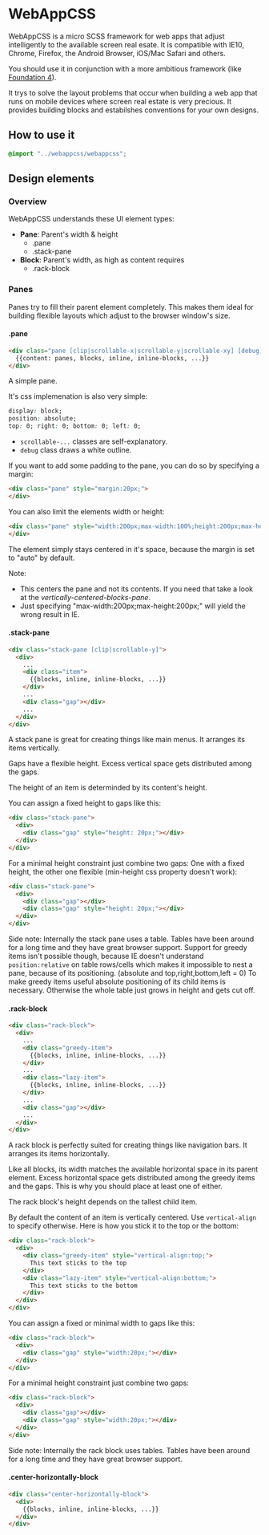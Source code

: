 WebAppCSS
=========

WebAppCSS is a micro SCSS framework for web apps that adjust intelligently to the available screen real esate. It is compatible with IE10, Chrome, Firefox, the Android Browser, iOS/Mac Safari and others.

You should use it in conjunction with a more ambitious framework (like [Foundation 4](http://foundation.zurb.com/)).

It trys to solve the layout problems that occur when building a web app that runs on mobile devices where screen real estate is very precious. It provides building blocks and estabilshes conventions for your own designs.

## How to use it
``` SCSS
@import "../webappcss/webappcss";
```

## Design elements
### Overview
WebAppCSS understands these UI element types:

* **Pane**: Parent's width & height
  * .pane
  * .stack-pane
* **Block**: Parent's width, as high as content requires
  * .rack-block

### Panes
Panes try to fill their parent element completely. This makes them ideal for building flexible layouts which adjust to the browser window's size.

#### .pane
``` html
<div class="pane [clip|scrollable-x|scrollable-y|scrollable-xy] [debug]">
  {{content: panes, blocks, inline, inline-blocks, ...}}
</div>
```

A simple pane.

It's css implemenation is also very simple:

```css
display: block;
position: absolute;
top: 0; right: 0; bottom: 0; left: 0;
```

- `scrollable-...` classes are self-explanatory.
- `debug` class draws a white outline.

If you want to add some padding to the pane, you can do so by specifying a margin:
``` html
<div class="pane" style="margin:20px;">
</div>
```

You can also limit the elements width or height:
``` html
<div class="pane" style="width:200px;max-width:100%;height:200px;max-height:100%;">
</div>
```
The element simply stays centered in it's space, because the margin is set to "auto" by default.

Note:
- This centers the pane and not its contents. If you need that take a look at the *vertically-centered-blocks-pane*.
- Just specifying "max-width:200px;max-height:200px;" will yield the wrong result in IE.

#### .stack-pane
``` html
<div class="stack-pane [clip|scrollable-y]">
  <div>
    ...
    <div class="item">
      {{blocks, inline, inline-blocks, ...}}
    </div>
    ...
    <div class="gap"></div>
    ...
  </div>
</div>
```

A stack pane is great for creating things like main menus. It arranges its items vertically.

Gaps have a flexible height. Excess vertical space gets distributed among the gaps.

The height of an item is determinded by its content's height.

You can assign a fixed height to gaps like this:
``` html
<div class="stack-pane">
  <div>
    <div class="gap" style="height: 20px;"></div>
  </div>
</div>
```

For a minimal height constraint just combine two gaps: One with a fixed height, the other one flexible (min-height css property doesn't work):
``` html
<div class="stack-pane">
  <div>
    <div class="gap"></div>
    <div class="gap" style="height: 20px;"></div>
  </div>
</div>
```

Side note: Internally the stack pane uses a table. Tables have been around for a long time and they have great browser support. Support for greedy items isn't possible though, because IE doesn't understand `position:relative` on table rows/cells which makes it impossible to nest a pane, because of its positioning. (absolute and top,right,bottom,left = 0) To make greedy items useful absolute positioning of its child items is necessary. Otherwise the whole table just grows in height and gets cut off.

#### .rack-block
``` html
<div class="rack-block">
  <div>
    ...
    <div class="greedy-item">
      {{blocks, inline, inline-blocks, ...}}
    </div>
    ...
    <div class="lazy-item">
      {{blocks, inline, inline-blocks, ...}}
    </div>
    ...
    <div class="gap"></div>
    ...
  </div>
</div>
```

A rack block is perfectly suited for creating things like navigation bars. It arranges its items horizontally.

Like all blocks, its width matches the available horizontal space in its parent element. Excess horizontal space gets distributed among the greedy items and the gaps. This is why you should place at least one of either.

The rack block's height depends on the tallest child item.

By default the content of an item is vertically centered. Use `vertical-align` to specify otherwise. Here is how you stick it to the top or the bottom:
``` html
<div class="rack-block">
  <div>
    <div class="greedy-item" style="vertical-align:top;">
      This text sticks to the top
    </div>
    <div class="lazy-item" style="vertical-align:bottom;">
      This text sticks to the bottom
    </div>
  </div>
</div>
```

You can assign a fixed or minimal width to gaps like this:
``` html
<div class="rack-block">
  <div>
    <div class="gap" style="width:20px;"></div>
  </div>
</div>
```

For a minimal height constraint just combine two gaps:
``` html
<div class="rack-block">
  <div>
    <div class="gap"></div>
    <div class="gap" style="width:20px;"></div>
  </div>
</div>
```

Side note: Internally the rack block uses tables. Tables have been around for a long time and they have great browser support.

#### .center-horizontally-block
``` html
<div class="center-horizontally-block">
  <div>
    {{blocks, inline, inline-blocks, ...}}
  </div>
</div>
```